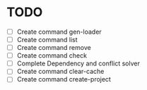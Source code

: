 # TODO

- [ ] Create command gen-loader
- [ ] Create command list
- [ ] Create command remove
- [ ] Create command check
- [ ] Complete Dependency and conflict solver
- [ ] Create command clear-cache
- [ ] Create command create-project
